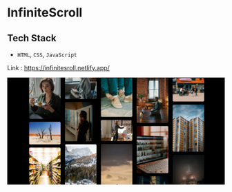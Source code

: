 # InfiniteScroll


## Tech Stack 

- `HTML`, `CSS`, `JavaScript`

Link : https://infinitesroll.netlify.app/

![glimpse](https://github.com/mayuriwasu1/InfiniteScroll/blob/main/images/ss.png)


